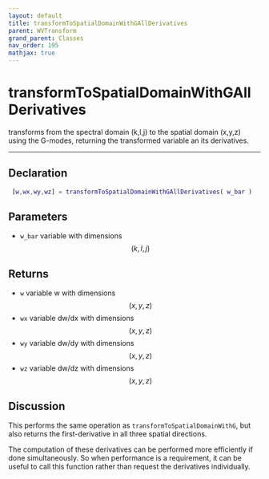 ```yaml
---
layout: default
title: transformToSpatialDomainWithGAllDerivatives
parent: WVTransform
grand_parent: Classes
nav_order: 195
mathjax: true
---
```


#  transformToSpatialDomainWithGAllDerivatives

transforms from the spectral domain (k,l,j) to the spatial domain (x,y,z) using the G-modes, returning the transformed variable an its derivatives.


---

## Declaration
```matlab
 [w,wx,wy,wz] = transformToSpatialDomainWithGAllDerivatives( w_bar )
```
## Parameters
+ `w_bar`  variable with dimensions $$(k,l,j)$$

## Returns
+ `w`  variable w with dimensions $$(x,y,z)$$
+ `wx`  variable dw/dx with dimensions $$(x,y,z)$$
+ `wy`  variable dw/dy with dimensions $$(x,y,z)$$
+ `wz`  variable dw/dz with dimensions $$(x,y,z)$$

## Discussion

This performs the same operation as `transformToSpatialDomainWithG`, but also returns the first-derivative in all three spatial directions.

The computation of these derivatives can be performed more efficiently if done simultaneously. So when performance is a requirement, it can be useful to call this function rather than request the derivatives individually.

